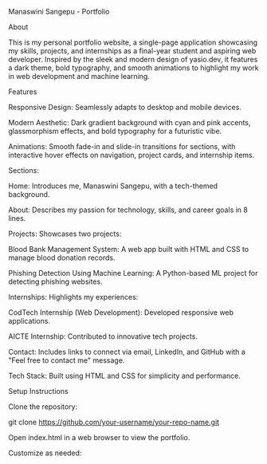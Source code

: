 Manaswini Sangepu - Portfolio

About

This is my personal portfolio website, a single-page application showcasing my skills, projects, and internships as a final-year student and aspiring web developer. Inspired by the sleek and modern design of yasio.dev, it features a dark theme, bold typography, and smooth animations to highlight my work in web development and machine learning.

Features





Responsive Design: Seamlessly adapts to desktop and mobile devices.



Modern Aesthetic: Dark gradient background with cyan and pink accents, glassmorphism effects, and bold typography for a futuristic vibe.



Animations: Smooth fade-in and slide-in transitions for sections, with interactive hover effects on navigation, project cards, and internship items.



Sections:





Home: 
Introduces me, Manaswini Sangepu, with a tech-themed background.



About: 
Describes my passion for technology, skills, and career goals in 8 lines.



Projects: Showcases two projects:





Blood Bank Management System: 
A web app built with HTML and CSS to manage blood donation records.



Phishing Detection Using Machine Learning:
A Python-based ML project for detecting phishing websites.



Internships: Highlights my experiences:





CodTech Internship (Web Development): 
Developed responsive web applications.



AICTE Internship:
Contributed to innovative tech projects.



Contact: Includes links to connect via email, LinkedIn, and GitHub with a "Feel free to contact me" message.



Tech Stack: Built using HTML and CSS for simplicity and performance.

Setup Instructions





Clone the repository:

git clone https://github.com/your-username/your-repo-name.git



Open index.html in a web browser to view the portfolio.



Customize as needed:





